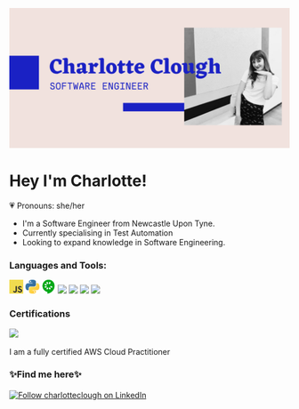 

![](https://github.com/charlotteclough/charlotteclough/blob/main/Untitled%20design.png)
# Hey I'm Charlotte!

💗 Pronouns: she/her

- I'm a Software Engineer from Newcastle Upon Tyne. 
- Currently specialising in Test Automation
- Looking to expand knowledge in Software Engineering.

<!--START_SECTION:waka-->
<!--END_SECTION:waka-->

### Languages and Tools:  

<code><img height="25" src="https://raw.githubusercontent.com/github/explore/80688e429a7d4ef2fca1e82350fe8e3517d3494d/topics/javascript/javascript.png"></code>
<code><img height="25" src="https://github.com/charlotteclough/charlotteclough/blob/main/python.png?raw=true"></code>
<code><img height="25" src="https://github.com/charlotteclough/charlotteclough/blob/main/cucumber.png"></code>
<code><img height="25" src="https://e7.pngegg.com/pngimages/170/924/png-clipart-microsoft-sql-server-microsoft-azure-sql-database-microsoft-text-logo-thumbnail.png"></code>
<code><img height="25" src="https://git-scm.com/images/logos/downloads/Git-Icon-1788C.png"></code>
<code><img height="25" src="https://upload.wikimedia.org/wikipedia/commons/thumb/f/f7/Karate_software_logo.svg/1200px-Karate_software_logo.svg.png"></code>
<code><img height="25" src="https://upload.wikimedia.org/wikipedia/commons/thumb/7/73/Ruby_logo.svg/1024px-Ruby_logo.svg.png"></code>

### Certifications
<code><img height="120" src="https://images.credly.com/size/340x340/images/68468004-5a85-4f3b-bc58-590773979486/AWS-CloudPractitioner-2020.png"></code>

I am a fully certified AWS Cloud Practitioner


### ✨Find me here✨
[<img src="https://raw.githubusercontent.com/Raymo111/Raymo111/master/socials/linkedin.png" height="40em" align="center" alt="Follow charlotteclough on LinkedIn" title="Follow charlotteclough on LinkedIn"/>](https://www.linkedin.com/in/cloughcharlotte)





